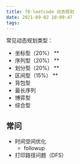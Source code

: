 ```yaml
---
title: 70-leetcode 动态规划
date: 2021-09-02 10:09:47
tags:
---
```


常见动态规划类型：

* 坐标型（20%） **
* 序列型（20%） **
* 划分型（20%） **
* 区间型（15%） **
* 背包型
* 最长序列
* 博弈型
* 综合型

## 常问
* 时间空间优化
    * followup
* 打印路径问题（DFS）